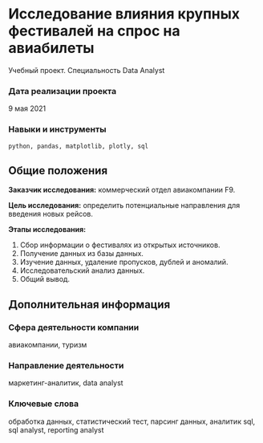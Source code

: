# Исследование влияния крупных фестивалей на спрос на авиабилеты
Учебный проект. Специальность Data Analyst

### Дата реализации проекта

9 мая 2021

### Навыки и инструменты

    python, pandas, matplotlib, plotly, sql

## Общие положения

**Заказчик исследования:** коммерческий отдел авиакомпании F9.

**Цель исследования:** определить потенциальные направления для введения новых рейсов.

**Этапы исследования:**

1. Сбор информации о фестивалях из открытых источников.
2. Получение данных из базы данных.
3. Изучение данных, удаление пропусков, дублей и аномалий.
4. Исследовательский анализ данных.
5. Общий вывод.

## Дополнительная информация

### Сфера деятельности компании

авиакомпании, туризм

### Направление деятельности

маркетинг-аналитик, data analyst

### Ключевые слова

обработка данных, статистический тест, парсинг данных, аналитик sql, sql analyst, reporting analyst
